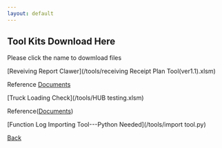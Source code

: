 ```yaml
---
layout: default
---
```


## Tool Kits Download Here
Please click the name to dowmload files

[Reveiving Report Clawer](/tools/receiving Receipt Plan Tool(ver1.1).xlsm)

Reference [Documents]()

[Truck Loading Check](/tools/HUB testing.xlsm)

Reference([Documents]())

[Function Log Importing Tool---Python Needed](/tools/import tool.py)


[Back](./)
